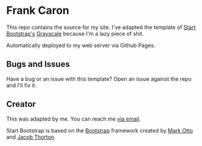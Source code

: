 
# Frank Caron

This repo contains the source for my site. I've adapted the template of [Start Bootstrap's](http://startbootstrap.com/) [Grayscale](http://startbootstrap.com/template-overviews/grayscale/) because I'm a lazy piece of shit.

Automatically deployed to my web server via Github Pages.

## Bugs and Issues

Have a bug or an issue with this template? Open an issue against the repo and I'll fix it.

## Creator

This was adapted by me. You can reach me <a href="mailto:frank@frankcaron.com">via email</a>.

Start Bootstrap is based on the [Bootstrap](http://getbootstrap.com/) framework created by [Mark Otto](https://twitter.com/mdo) and [Jacob Thorton](https://twitter.com/fat).
